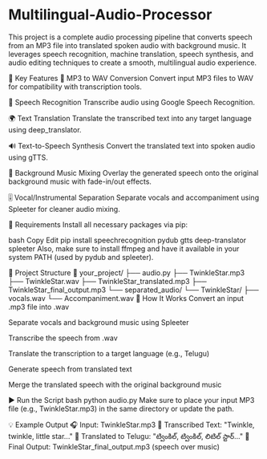 # Multilingual-Audio-Processor

This project is a complete audio processing pipeline that converts speech from an MP3 file into translated spoken audio with background music. It leverages speech recognition, machine translation, speech synthesis, and audio editing techniques to create a smooth, multilingual audio experience.

🚀 Key Features
🔄 MP3 to WAV Conversion
Convert input MP3 files to WAV for compatibility with transcription tools.

📝 Speech Recognition
Transcribe audio using Google Speech Recognition.

🌍 Text Translation
Translate the transcribed text into any target language using deep_translator.

🔊 Text-to-Speech Synthesis
Convert the translated text into spoken audio using gTTS.

🎼 Background Music Mixing
Overlay the generated speech onto the original background music with fade-in/out effects.

🎚️ Vocal/Instrumental Separation
Separate vocals and accompaniment using Spleeter for cleaner audio mixing.

🧰 Requirements
Install all necessary packages via pip:

bash
Copy
Edit
pip install speechrecognition pydub gtts deep-translator spleeter
Also, make sure to install ffmpeg and have it available in your system PATH (used by pydub and spleeter).

📂 Project Structure
📁 your_project/
├── audio.py
├── TwinkleStar.mp3
├── TwinkleStar.wav
├── TwinkleStar_translated.mp3
├── TwinkleStar_final_output.mp3
└── separated_audio/
    └── TwinkleStar/
        ├── vocals.wav
        └── Accompaniment.wav
🧪 How It Works
Convert an input .mp3 file into .wav

Separate vocals and background music using Spleeter

Transcribe the speech from .wav

Translate the transcription to a target language (e.g., Telugu)

Generate speech from translated text

Merge the translated speech with the original background music

▶️ Run the Script
bash
python audio.py
Make sure to place your input MP3 file (e.g., TwinkleStar.mp3) in the same directory or update the path.

💡 Example Output
🎧 Input: TwinkleStar.mp3
📝 Transcribed Text: "Twinkle, twinkle, little star..."
🔁 Translated to Telugu: "ట్వింకిల్, ట్వింకిల్, లిటిల్ స్టార్..."
🎵 Final Output: TwinkleStar_final_output.mp3 (speech over music)
